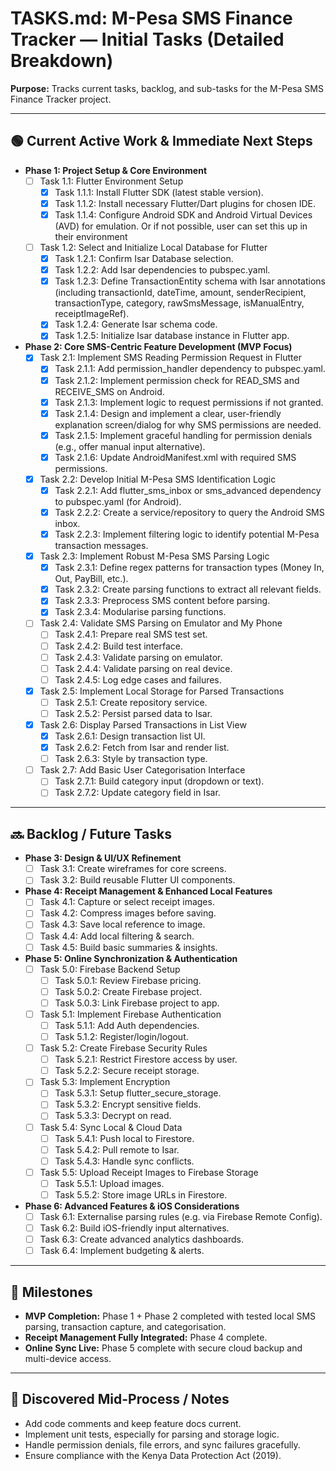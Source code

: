 # TASKS.md: M-Pesa SMS Finance Tracker — Initial Tasks (Detailed Breakdown)

**Purpose:** Tracks current tasks, backlog, and sub-tasks for the M-Pesa SMS Finance Tracker project.

---

## 🟢 Current Active Work & Immediate Next Steps

* **Phase 1: Project Setup & Core Environment**  
  * [ ] Task 1.1: Flutter Environment Setup  
    * [x] Task 1.1.1: Install Flutter SDK (latest stable version).  
    * [x] Task 1.1.2: Install necessary Flutter/Dart plugins for chosen IDE.  
    * [x] Task 1.1.4: Configure Android SDK and Android Virtual Devices (AVD) for emulation. Or if not possible, user can set this up in their environment  
  * [ ] Task 1.2: Select and Initialize Local Database for Flutter  
    * [x] Task 1.2.1: Confirm Isar Database selection.  
    * [x] Task 1.2.2: Add Isar dependencies to pubspec.yaml.  
    * [x] Task 1.2.3: Define TransactionEntity schema with Isar annotations (including transactionId, dateTime, amount, senderRecipient, transactionType, category, rawSmsMessage, isManualEntry, receiptImageRef).  
    * [x] Task 1.2.4: Generate Isar schema code.  
    * [x] Task 1.2.5: Initialize Isar database instance in Flutter app.  

* **Phase 2: Core SMS-Centric Feature Development (MVP Focus)**  
  * [x] Task 2.1: Implement SMS Reading Permission Request in Flutter  
    * [x] Task 2.1.1: Add permission_handler dependency to pubspec.yaml.  
    * [x] Task 2.1.2: Implement permission check for READ_SMS and RECEIVE_SMS on Android.  
    * [x] Task 2.1.3: Implement logic to request permissions if not granted.  
    * [x] Task 2.1.4: Design and implement a clear, user-friendly explanation screen/dialog for why SMS permissions are needed.  
    * [x] Task 2.1.5: Implement graceful handling for permission denials (e.g., offer manual input alternative).  
    * [x] Task 2.1.6: Update AndroidManifest.xml with required SMS permissions.  
  * [x] Task 2.2: Develop Initial M-Pesa SMS Identification Logic  
    * [x] Task 2.2.1: Add flutter_sms_inbox or sms_advanced dependency to pubspec.yaml (for Android).  
    * [x] Task 2.2.2: Create a service/repository to query the Android SMS inbox.  
    * [x] Task 2.2.3: Implement filtering logic to identify potential M-Pesa transaction messages.  
  * [x] Task 2.3: Implement Robust M-Pesa SMS Parsing Logic  
    * [x] Task 2.3.1: Define regex patterns for transaction types (Money In, Out, PayBill, etc.).  
    * [x] Task 2.3.2: Create parsing functions to extract all relevant fields.  
    * [x] Task 2.3.3: Preprocess SMS content before parsing.  
    * [x] Task 2.3.4: Modularise parsing functions.  
  * [ ] Task 2.4: Validate SMS Parsing on Emulator and My Phone  
    * [ ] Task 2.4.1: Prepare real SMS test set.  
    * [ ] Task 2.4.2: Build test interface.  
    * [ ] Task 2.4.3: Validate parsing on emulator.  
    * [ ] Task 2.4.4: Validate parsing on real device.  
    * [ ] Task 2.4.5: Log edge cases and failures.  
  * [x] Task 2.5: Implement Local Storage for Parsed Transactions  
    * [ ] Task 2.5.1: Create repository service.  
    * [ ] Task 2.5.2: Persist parsed data to Isar.  
  * [x] Task 2.6: Display Parsed Transactions in List View  
    * [x] Task 2.6.1: Design transaction list UI.  
    * [x] Task 2.6.2: Fetch from Isar and render list.  
    * [ ] Task 2.6.3: Style by transaction type.  
  * [ ] Task 2.7: Add Basic User Categorisation Interface  
    * [ ] Task 2.7.1: Build category input (dropdown or text).  
    * [ ] Task 2.7.2: Update category field in Isar.  

---

## 🔜 Backlog / Future Tasks

* **Phase 3: Design & UI/UX Refinement**  
  * [ ] Task 3.1: Create wireframes for core screens.  
  * [ ] Task 3.2: Build reusable Flutter UI components.  

* **Phase 4: Receipt Management & Enhanced Local Features**  
  * [ ] Task 4.1: Capture or select receipt images.  
  * [ ] Task 4.2: Compress images before saving.  
  * [ ] Task 4.3: Save local reference to image.  
  * [ ] Task 4.4: Add local filtering & search.  
  * [ ] Task 4.5: Build basic summaries & insights.  

* **Phase 5: Online Synchronization & Authentication**  
  * [ ] Task 5.0: Firebase Backend Setup  
    * [ ] Task 5.0.1: Review Firebase pricing.  
    * [ ] Task 5.0.2: Create Firebase project.  
    * [ ] Task 5.0.3: Link Firebase project to app.  
  * [ ] Task 5.1: Implement Firebase Authentication  
    * [ ] Task 5.1.1: Add Auth dependencies.  
    * [ ] Task 5.1.2: Register/login/logout.  
  * [ ] Task 5.2: Create Firebase Security Rules  
    * [ ] Task 5.2.1: Restrict Firestore access by user.  
    * [ ] Task 5.2.2: Secure receipt storage.  
  * [ ] Task 5.3: Implement Encryption  
    * [ ] Task 5.3.1: Setup flutter_secure_storage.  
    * [ ] Task 5.3.2: Encrypt sensitive fields.  
    * [ ] Task 5.3.3: Decrypt on read.  
  * [ ] Task 5.4: Sync Local & Cloud Data  
    * [ ] Task 5.4.1: Push local to Firestore.  
    * [ ] Task 5.4.2: Pull remote to Isar.  
    * [ ] Task 5.4.3: Handle sync conflicts.  
  * [ ] Task 5.5: Upload Receipt Images to Firebase Storage  
    * [ ] Task 5.5.1: Upload images.  
    * [ ] Task 5.5.2: Store image URLs in Firestore.  

* **Phase 6: Advanced Features & iOS Considerations**  
  * [ ] Task 6.1: Externalise parsing rules (e.g. via Firebase Remote Config).  
  * [ ] Task 6.2: Build iOS-friendly input alternatives.  
  * [ ] Task 6.3: Create advanced analytics dashboards.  
  * [ ] Task 6.4: Implement budgeting & alerts.  

---

## 🎯 Milestones

* **MVP Completion:** Phase 1 + Phase 2 completed with tested local SMS parsing, transaction capture, and categorisation.  
* **Receipt Management Fully Integrated:** Phase 4 complete.  
* **Online Sync Live:** Phase 5 complete with secure cloud backup and multi-device access.  

---

## 🧭 Discovered Mid-Process / Notes

* Add code comments and keep feature docs current.  
* Implement unit tests, especially for parsing and storage logic.  
* Handle permission denials, file errors, and sync failures gracefully.  
* Ensure compliance with the Kenya Data Protection Act (2019). 